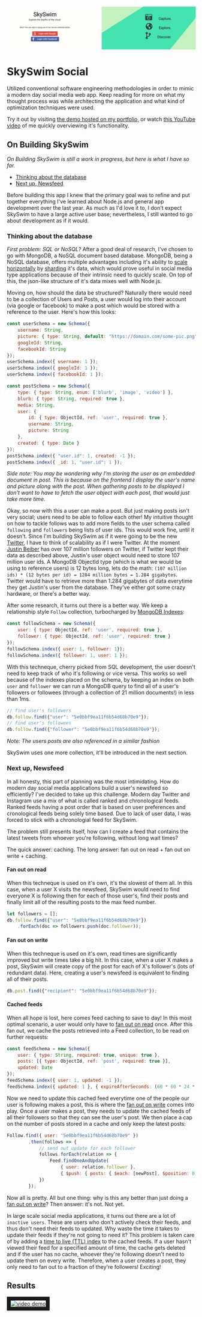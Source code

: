 ![Banner image](./readme-images/skyswim-banner.png)

# SkySwim Social

Utilized conventional software engineering methodologies in order to mimic a modern day social media web app. 
Keep reading for more on what my thought process was while architecting the application and what kind of optimization techniques were used.

Try it out by visiting [the demo hosted on my portfolio](https://skyswim.mrammo.ca/), or watch [this YouTube video](https://www.youtube.com/watch?v=AaeUz1e_dBk) of me quickly overviewing it's functionality.

## On Building SkySwim
_On Building SkySwim is still a work in progress, but here is what I have so far._

* [Thinking about the database](#thinking-about-the-database)
* [Next up, Newsfeed](#next-up,-newsfeed)

Before building this app I knew that the primary goal was to refine and put together everything I've learned about Node.js and general app development over the last year. As much as I'd love it to, I don't expect SkySwim to have a large active user base; nevertheless, I still wanted to go about development as if it would.

### Thinking about the database
_First problem: SQL or NoSQL?_ After a good deal of research, I've chosen to go with MongoDB, a NoSQL document based database. MongoDB, being a NoSQL database, offers multiple advantages including it's ability to [scale horizontally](https://github.com/vaquarkhan/vaquarkhan/wiki/Difference-between-scaling-horizontally-and-vertically) by [sharding](https://docs.mongodb.com/manual/sharding/) it's data, which would prove useful in social media type applications because of their intrinsic need to quickly scale. On top of this, the json-like structure of it's data mixes well with Node.js.

Moving on, how should the data be structured? Naturally there would need to be a collection of Users and Posts, a user would log into their account (via google or facebook) to make a post which would be stored with a reference to the user. Here's how this looks: 

```javascript
const userSchema = new Schema({
	username: String,
	picture: { type: String, default: "https://domain.com/some-pic.png" },
	googleId: String,
	facebookId: String
});
userSchema.index({ username: 1 });
userSchema.index({ googleId: 1 });
userSchema.index({ facebookId: 1 });
```

```javascript
const postSchema = new Schema({
	type: { type: String, enum: ['blurb', 'image', 'video'] },
	blurb: { type: String, required: true },
	media: String,
	user: {
		id: { type: ObjectId, ref: 'user', required: true },
		username: String,
		picture: String
	},
	created: { type: Date }
});
postSchema.index({ "user.id": 1, created: -1 });
postSchema.index({ _id: 1, "user.id": 1 });
```

_Side note: You may be wondering why I'm storing the user as an embedded document in post. This is because on the frontend I display the user's name and picture along with the post. When gathering posts to be displayed I don't want to have to fetch the user object with each post, that would just take more time._

Okay, so now with this a user can make a post. But just making posts isn't very social; users need to be able to follow each other! My intuitive thought on how to tackle follows was to add more fields to the user schema called `following` and `followers` being lists of user ids. This would work fine, until it doesn't. Since I'm building SkySwim as if it were going to be the new [Twitter](https://twitter.com), I have to think of scalability as if I were Twitter. At the moment [Justin Beiber](https://twitter.com/justinbieber) has over 107 million followers on Twitter, if Twitter kept their data as described above, Justin's user object would need to store 107 million user ids. A MongoDB ObjectId type (which is what we would be using to reference users) is 12 bytes long, lets do the math: `(107 million ids) * (12 bytes per id) = 1284 million bytes = 1.284 gigabytes`. Twitter would have to retrieve more than 1.284 gigabytes of data everytime they get Justin's user from the database. They've either got some crazy hardware, or there's a better way.

After some research, it turns out there is a better way. We keep a relationship style `Follow` collection, turbocharged by [MongoDB Indexes](https://docs.mongodb.com/manual/indexes/):
```javascript
const followSchema = new Schema({
	user: { type: ObjectId, ref: 'user', required: true },
	follower: { type: ObjectId, ref: 'user', required: true }
});
followSchema.index({ user: 1, follower: 1});
followSchema.index({ follower: 1, user: 1 });
```
With this techneque, cherry picked from SQL development, the user doesn't need to keep track of who it's following or vice versa. This works so well because of the indexes placed on the schema, by keeping an index on both `user` and `follower` we can run a MongoDB query to find all of a user's followers or followees (through a collection of 21 million documents!) in less than 1ms.
```javascript
// find user's followers
db.follow.find({"user": "5e0bbf9ea11f6b54d68b70e9"});
// find user's followees
db.follow.find({"follower": "5e0bbf9ea11f6b54d68b70e9"});
```

_Note: The users posts are also referenced in a similar fashion_

SkySwim uses one more collection, it'll be introduced in the next section.


### Next up, Newsfeed

In all honesty, this part of planning was the most intimidating. How do modern day social media applications build a user's newsfeed so efficiently? I've decided to take up this challenge. Modern day Twitter and Instagram use a mix of what is called ranked and chronological feeds. Ranked feeds having a post order that is based on user preferences and cronological feeds being solely time based. Due to lack of user data, I was forced to stick with a chronologial feed for SkySwim.

The problem still presents itself, how can I create a feed that contains the latest tweets from whoever you're following, without long wait times? 

The quick answer: caching. 
The long answer: fan out on read + fan out on write + caching.

#### Fan out on read

When this techneque is used on it's own, it's the slowest of them all. In this case, when a user X visits the newsfeed, SkySwim would need to find everyone X is following then for each of those user's, find their posts and finally limit all of the resulting posts to the max feed number.

```javascript
let followers = [];
db.follow.find({"user": "5e0bbf9ea11f6b54d68b70e9"})
    .forEach(doc => followers.push(doc.follower));
```

#### Fan out on write

When this techneque is used on it's own, read times are significantly improved but write times take a big hit. In this case, when a user X makes a post, SkySwim will create copy of the post for each of X's follower's (lots of redundant data). Here, creating a user's newsfeed is equivalent to finding all of their posts.

```javascript
db.post.find({"recipient": "5e0bbf9ea11f6b54d68b70e9"});
```

#### Cached feeds

When all hope is lost, here comes feed caching to save to day! In this most optimal scenario, a user would only have to [fan out on read](#fan-out-on-read) once. After this fan out, we cache the posts retrieved into a Feed collection, to be read on further requests:

```javascript
const feedSchema = new Schema({
	user: { type: String, required: true, unique: true },
	posts: [{ type: ObjectId, ref: 'post', required: true }],
	updated: Date
});
feedSchema.index({ user: 1, updated: -1 });
feedSchema.index({ updated: 1 }, { expireAfterSeconds: (60 * 60 * 24 * 30) })
```

Now we need to update this cached feed everytime one of the people our user is following makes a post, this is where the [fan out on write](#fan-out-on-write) comes into play. Once a user makes a post, they needs to update the cached feeds of all their followers so that they can see the user's post. We then place a cap on the number of posts stored in a cache and only keep the latest posts:

```javascript
Follow.find({ user: "5e0bbf9ea11f6b54d68b70e9" })
		.then(follows => {
			// send out update for each follower
			follows.forEach(relation => {
				Feed.findOneAndUpdate(
				    { user: relation.follower }, 
				    { $push: { posts: { $each: [newPost], $position: 0, $slice: feedLimit } }} ).exec();
			})
		});
```

Now all is pretty. All but one thing: why is this any better than just doing a [fan out on write](#fan-out-on-write)? Then answer: it's not. Not yet.

In large scale social media applications, it turns out there are a lot of `inactive users`. These are users who don't actively check their feeds, and thus don't need their feeds to updated. Why waste the time it takes to update their feeds if they're not going to need it? This problem is taken care of by adding a [time to live (TTL) index](https://docs.mongodb.com/manual/core/index-ttl/) to the cached feeds. If a user hasn't viewed their feed for a specified amount of time, the cache gets deleted and if the user has no cache, whoever they're following doesn't need to update them on every write. Therefore, when a user creates a post, they only need to fan out to a fraction of they're followers! Exciting!

## Results

<a href="http://www.youtube.com/watch?feature=player_embedded&v=AaeUz1e_dBk
" target="_blank"><img src="http://img.youtube.com/vi/AaeUz1e_dBk/0.jpg" 
alt="video demo" width="240" height="180" border="10" /></a>

